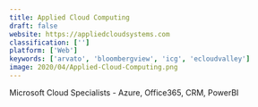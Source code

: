 ```yaml
---
title: Applied Cloud Computing
draft: false 
website: https://appliedcloudsystems.com
classification: ['']
platform: ['Web']
keywords: ['arvato', 'bloombergview', 'icg', 'ecloudvalley']
image: 2020/04/Applied-Cloud-Computing.png
---
```

Microsoft Cloud Specialists - Azure, Office365, CRM, PowerBI
